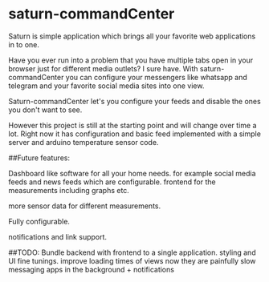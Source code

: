 # saturn-commandCenter

Saturn is simple application which brings all your favorite web applications in to one. 

Have you ever run into a problem that you have multiple tabs open in your browser just for different media outlets? I sure have.
With saturn-commandCenter you can configure your messengers like whatsapp and telegram and your favorite social media sites into one view.

Saturn-commandCenter let's you configure your feeds and disable the ones you don't want to see. 

However this project is still at the starting point and will change over time a lot. Right now it has configuration and basic feed implemented with a simple server and arduino temperature sensor code.


##Future features:

Dashboard like software for all your home needs. for example social media feeds and news feeds which are configurable.
frontend for the measurements including graphs etc.

more sensor data for different measurements.

Fully configurable. 

notifications and link support. 

##TODO: 
Bundle backend with frontend to a single application.
styling and UI fine tunings.
improve loading times of views now they are painfully slow
messaging apps in the background + notifications
